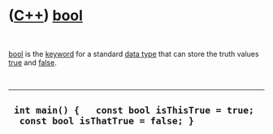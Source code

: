 
 

 

 

 

 

([C++](Cpp.md)) [bool](CppBool.md)
====================================

 

[bool](CppBool.md) is the [keyword](CppKeyword.md) for a standard
[data type](CppDataType.md) that can store the truth values
[true](CppTrue.md) and [false](CppFalse.md).

 

  ------------------------------------------------------------------------------------
  ` int main() {   const bool isThisTrue = true;   const bool isThatTrue = false; }`
  ------------------------------------------------------------------------------------

 

 

 

 

 

 

